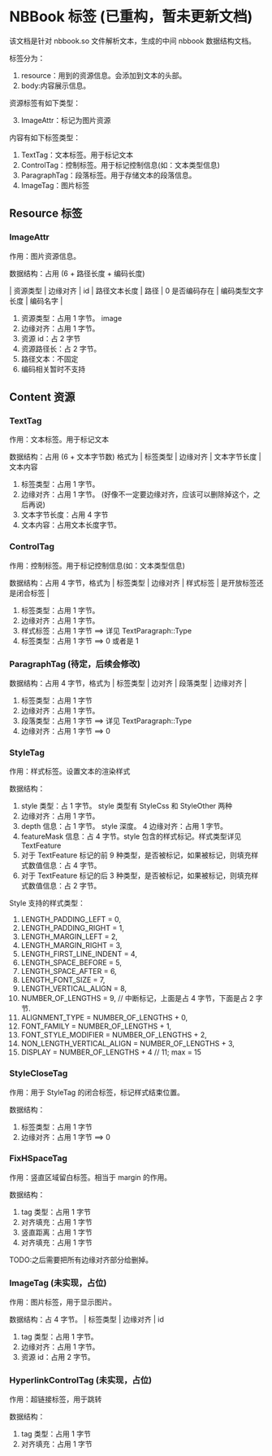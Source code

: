 # NBBook 标签 (已重构，暂未更新文档)

该文档是针对 nbbook.so 文件解析文本，生成的中间 nbbook 数据结构文档。

标签分为：

1. resource：用到的资源信息。会添加到文本的头部。
2. body:内容展示信息。

资源标签有如下类型：

3. ImageAttr：标记为图片资源

内容有如下标签类型：

1. TextTag：文本标签。用于标记文本
2. ControlTag：控制标签。用于标记控制信息(如：文本类型信息)
3. ParagraphTag：段落标签。用于存储文本的段落信息。
4. ImageTag：图片标签

## Resource 标签

### ImageAttr

作用：图片资源信息。

数据结构：占用 (6 + 路径长度 + 编码长度)

| 资源类型 | 边缘对齐 | id | 路径文本长度 | 路径 | 0 是否编码存在 | 编码类型文字长度 | 编码名字 |

1. 资源类型：占用 1 字节。 image
2. 边缘对齐：占用 1 字节。
3. 资源 id：占 2 字节
4. 资源路径长：占 2 字节。
5. 路径文本：不固定
4. 编码相关暂时不支持

## Content 资源

### TextTag

作用：文本标签。用于标记文本

数据结构：占用 (6 + 文本字节数) 格式为 | 标签类型 | 边缘对齐 | 文本字节长度 | 文本内容
 
1. 标签类型：占用 1 字节。
2. 边缘对齐：占用 1 字节。 (好像不一定要边缘对齐，应该可以删除掉这个，之后再说)
3. 文本字节长度：占用 4 字节
4. 文本内容：占用文本长度字节。

### ControlTag

作用：控制标签。用于标记控制信息(如：文本类型信息)

数据结构：占用 4 字节，格式为 | 标签类型 | 边缘对齐 | 样式标签 | 是开放标签还是闭合标签 |
 
1. 标签类型：占用 1 字节。
2. 边缘对齐：占用 1 字节。
3. 样式标签：占用 1 字节 ==> 详见 TextParagraph::Type
4. 标签类型：占用 1 字节 ==> 0 或者是 1

### ParagraphTag (待定，后续会修改)

数据结构：占用 4 字节，格式为 | 标签类型 | 边对齐 | 段落类型 | 边缘对齐 |

1. 标签类型：占用 1 字节
2. 边缘对齐：占用 1 字节。
3. 段落类型：占用 1 字节 ==> 详见 TextParagraph::Type
4. 边缘对齐：占用 1 字节 ==> 0

### StyleTag 

作用：样式标签。设置文本的渲染样式

数据结构：

1. style 类型：占 1 字节。 style 类型有 StyleCss 和 StyleOther 两种
2. 边缘对齐：占用 1 字节。
3. depth 信息：占 1 字节。 style 深度。
4  边缘对齐：占用 1 字节。
5. featureMask 信息：占 4 字节。style 包含的样式标记。样式类型详见 TextFeature
6. 对于 TextFeature 标记的前 9 种类型，是否被标记，如果被标记，则填充样式数值信息：占 4 字节。
7. 对于 TextFeature 标记的后 3 种类型，是否被标记，如果被标记，则填充样式数值信息：占 2 字节。

Style 支持的样式类型：

1. LENGTH_PADDING_LEFT = 0,
2. LENGTH_PADDING_RIGHT = 1,
3. LENGTH_MARGIN_LEFT = 2,
4. LENGTH_MARGIN_RIGHT = 3,
4. LENGTH_FIRST_LINE_INDENT = 4,
5. LENGTH_SPACE_BEFORE = 5,
6. LENGTH_SPACE_AFTER = 6,
7. LENGTH_FONT_SIZE = 7,
8. LENGTH_VERTICAL_ALIGN = 8,
9. NUMBER_OF_LENGTHS = 9, // 中断标记，上面是占 4 字节，下面是占 2 字节.
10. ALIGNMENT_TYPE = NUMBER_OF_LENGTHS + 0,
11. FONT_FAMILY = NUMBER_OF_LENGTHS + 1,
12. FONT_STYLE_MODIFIER = NUMBER_OF_LENGTHS + 2,
13. NON_LENGTH_VERTICAL_ALIGN = NUMBER_OF_LENGTHS + 3,
14. DISPLAY = NUMBER_OF_LENGTHS + 4 // 11; max = 15

### StyleCloseTag

作用：用于 StyleTag 的闭合标签，标记样式结束位置。

数据结构：

1. 标签类型：占用 1 字节
2. 边缘对齐：占用 1 字节 ==> 0

### FixHSpaceTag

作用：竖直区域留白标签。相当于 margin 的作用。

数据结构：

1. tag 类型：占用 1 字节
2. 对齐填充：占用 1 字节 
3. 竖直距离：占用 1 字节 
4. 对齐填充：占用 1 字节 

TODO:之后需要把所有边缘对齐部分给删掉。

### ImageTag (未实现，占位)

作用：图片标签，用于显示图片。

数据结构：占 4 字节。 | 标签类型 | 边缘对齐 | id

1. tag 类型：占用 1 字节。
2. 边缘对齐：占用 1 字节。
3. 资源 id：占用 2 字节。

### HyperlinkControlTag (未实现，占位)

作用：超链接标签，用于跳转

数据结构：

1. tag 类型：占用 1 字节
2. 对齐填充：占用 1 字节 